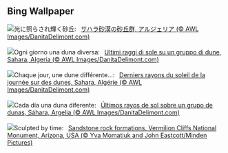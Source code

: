 ## Bing Wallpaper
![](https://www.bing.com/th?id=OHR.SaharaDunes_JA-JP9880519356_UHD.jpg&w=1000)光に照らされ輝く砂丘:&nbsp;&ensp;[サハラ砂漠の砂丘群, アルジェリア (© AWL Images/DanitaDelimont.com)](https://www.bing.com/th?id=OHR.SaharaDunes_JA-JP9880519356_UHD.jpg)
<br><br/>
![](https://www.bing.com/th?id=OHR.SaharaDunes_IT-IT4256845784_UHD.jpg&w=1000)Ogni giorno una duna diversa:&nbsp;&ensp;[Ultimi raggi di sole su un gruppo di dune, Sahara, Algeria (© AWL Images/DanitaDelimont.com)](https://www.bing.com/th?id=OHR.SaharaDunes_IT-IT4256845784_UHD.jpg)
<br><br/>
![](https://www.bing.com/th?id=OHR.SaharaDunes_FR-FR6483454056_UHD.jpg&w=1000)Chaque jour, une dune différente…:&nbsp;&ensp;[Derniers rayons du soleil de la journée sur des dunes, Sahara, Algérie (© AWL Images/DanitaDelimont.com)](https://www.bing.com/th?id=OHR.SaharaDunes_FR-FR6483454056_UHD.jpg)
<br><br/>
![](https://www.bing.com/th?id=OHR.SaharaDunes_ES-ES5018371506_UHD.jpg&w=1000)Cada día una duna diferente:&nbsp;&ensp;[Últimos rayos de sol sobre un grupo de dunas, Sáhara, Argelia (© AWL Images/DanitaDelimont.com)](https://www.bing.com/th?id=OHR.SaharaDunes_ES-ES5018371506_UHD.jpg)
<br><br/>
![](https://www.bing.com/th?id=OHR.VermilionCliffs_EN-GB4291797221_UHD.jpg&w=1000)Sculpted by time:&nbsp;&ensp;[Sandstone rock formations, Vermilion Cliffs National Monument, Arizona, USA (© Yva Momatiuk and John Eastcott/Minden Pictures)](https://www.bing.com/th?id=OHR.VermilionCliffs_EN-GB4291797221_UHD.jpg)
<br><br/>
